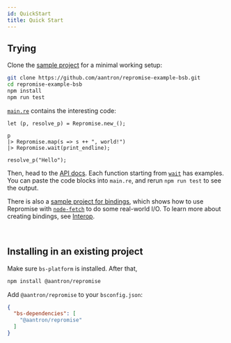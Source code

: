 ```yaml
---
id: QuickStart
title: Quick Start
---
```


## Trying

Clone the [sample project][example-bsb] for a minimal working setup:

```sh
git clone https://github.com/aantron/repromise-example-bsb.git
cd repromise-example-bsb
npm install
npm run test
```

[`main.re`][main.re] contains the interesting code:

```reason
let (p, resolve_p) = Repromise.new_();

p
|> Repromise.map(s => s ++ ", world!")
|> Repromise.wait(print_endline);

resolve_p("Hello");
```

Then, head to the [API docs](API). Each function starting from [`wait`](API#wait) has examples. You can paste the code blocks into `main.re`, and rerun `npm run test` to see the output.

There is also a [sample project for bindings][example-binding], which shows how to use Repromise with [`node-fetch`][node-fetch] to do some real-world I/O. To learn more about creating bindings, see [Interop](Interop).

<br/>

## Installing in an existing project

Make sure `bs-platform` is installed. After that,

```sh
npm install @aantron/repromise
```

Add `@aantron/repromise` to your `bsconfig.json`:

```json
{
  "bs-dependencies": [
    "@aantron/repromise"
  ]
}
```

<br/>

[example-bsb]: https://github.com/aantron/repromise-example-bsb#readme
[main.re]: https://github.com/aantron/repromise-example-bsb/blob/master/main.re
[example-binding]: https://github.com/aantron/repromise-example-binding#readme
[node-fetch]: https://www.npmjs.com/package/node-fetch
